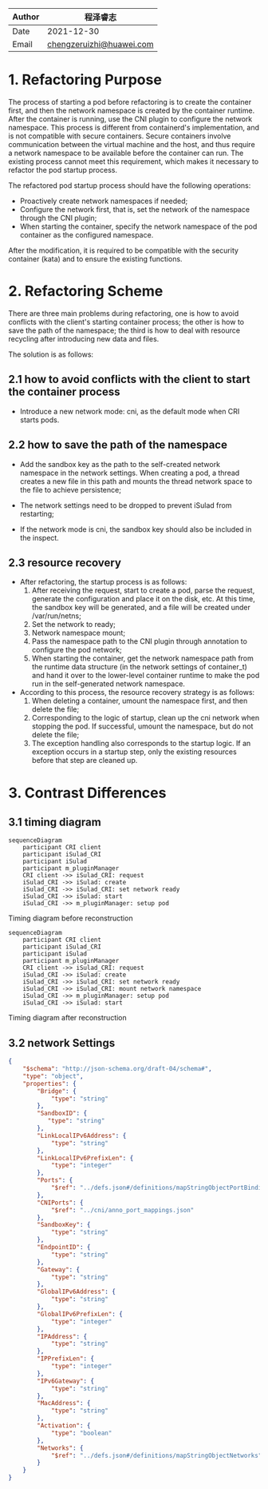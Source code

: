 | Author | 程泽睿志                                       |
| ------ | ---------------------------------------------------- |
| Date   | 2021-12-30                                           |
| Email  | [chengzeruizhi@huawei.com](chengzeruizhi@huawei.com) |

# 1. Refactoring Purpose

The process of starting a pod before refactoring is to create the container first, and then the network namespace is created by the container runtime. After the container is running, use the CNI plugin to configure the network namespace. This process is different from containerd's implementation, and is not compatible with secure containers. Secure containers involve communication between the virtual machine and the host, and thus require a network namespace to be available before the container can run. The existing process cannot meet this requirement, which makes it necessary to refactor the pod startup process.

The refactored pod startup process should have the following operations:

- Proactively create network namespaces if needed;
- Configure the network first, that is, set the network of the namespace through the CNI plugin;
- When starting the container, specify the network namespace of the pod container as the configured namespace.

After the modification, it is required to be compatible with the security container (kata) and to ensure the existing functions.

# 2. Refactoring Scheme

There are three main problems during refactoring, one is how to avoid conflicts with the client's starting container process; the other is how to save the path of the namespace; the third is how to deal with resource recycling after introducing new data and files.

The solution is as follows:

## 2.1 how to avoid conflicts with the client to start the container process

- Introduce a new network mode: cni, as the default mode when CRI starts pods.

## 2.2 how to save the path of the namespace

- Add the sandbox key as the path to the self-created network namespace in the network settings. When creating a pod, a thread creates a new file in this path and mounts the thread network space to the file to achieve persistence;

- The network settings need to be dropped to prevent iSulad from restarting;

- If the network mode is cni, the sandbox key should also be included in the inspect.

## 2.3 resource recovery

- After refactoring, the startup process is as follows:
  1. After receiving the request, start to create a pod, parse the request, generate the configuration and place it on the disk, etc. At this time, the sandbox key will be generated, and a file will be created under /var/run/netns;
  2. Set the network to ready;
  3. Network namespace mount;
  4. Pass the namespace path to the CNI plugin through annotation to configure the pod network;
  5. When starting the container, get the network namespace path from the runtime data structure (in the network settings of container_t) and hand it over to the lower-level container runtime to make the pod run in the self-generated network namespace.
- According to this process, the resource recovery strategy is as follows:
  1. When deleting a container, umount the namespace first, and then delete the file;
  2. Corresponding to the logic of startup, clean up the cni network when stopping the pod. If successful, umount the namespace, but do not delete the file;
  3. The exception handling also corresponds to the startup logic. If an exception occurs in a startup step, only the existing resources before that step are cleaned up.

# 3. Contrast Differences

## 3.1 timing diagram

```mermaid
sequenceDiagram
	participant CRI client
	participant iSulad_CRI
	participant iSulad
	participant m_pluginManager
	CRI client ->> iSulad_CRI: request
	iSulad_CRI ->> iSulad: create
	iSulad_CRI ->> iSulad_CRI: set network ready
	iSulad_CRI ->> iSulad: start
	iSulad_CRI ->> m_pluginManager: setup pod
```

Timing diagram before reconstruction


```mermaid
sequenceDiagram
	participant CRI client
	participant iSulad_CRI
	participant iSulad
	participant m_pluginManager
	CRI client ->> iSulad_CRI: request
	iSulad_CRI ->> iSulad: create
	iSulad_CRI ->> iSulad_CRI: set network ready
	iSulad_CRI ->> iSulad_CRI: mount network namespace
	iSulad_CRI ->> m_pluginManager: setup pod
	iSulad_CRI ->> iSulad: start
```

Timing diagram after reconstruction

## 3.2 network Settings

````json
{
    "$schema": "http://json-schema.org/draft-04/schema#",
    "type": "object",
    "properties": {
        "Bridge": {
            "type": "string"
        },
        "SandboxID": {
           "type": "string"
        },
        "LinkLocalIPv6Address": {
            "type": "string"
        },
        "LinkLocalIPv6PrefixLen": {
            "type": "integer"
        },
        "Ports": {
            "$ref": "../defs.json#/definitions/mapStringObjectPortBindings"
        },
        "CNIPorts": {
            "$ref": "../cni/anno_port_mappings.json"
        },
        "SandboxKey": {
            "type": "string"
        },
        "EndpointID": {
            "type": "string"
        },
        "Gateway": {
            "type": "string"
        },
        "GlobalIPv6Address": {
            "type": "string"
        },
        "GlobalIPv6PrefixLen": {
            "type": "integer"
        },
        "IPAddress": {
            "type": "string"
        },
        "IPPrefixLen": {
            "type": "integer"
        },
        "IPv6Gateway": {
            "type": "string"
        },
        "MacAddress": {
            "type": "string"
        },
        "Activation": {
            "type": "boolean"
        },
        "Networks": {
            "$ref": "../defs.json#/definitions/mapStringObjectNetworks"
        }
    }
}
````
